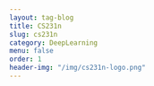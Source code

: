 ```yaml
---
layout: tag-blog
title: CS231n
slug: cs231n
category: DeepLearning
menu: false
order: 1
header-img: "/img/cs231n-logo.png"
---
```

